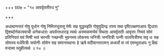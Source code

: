 +++
title = "१० आवर्वृततीरध नु"

+++

अधाथानन्तरं गोषु युधोन गोषु निमित्तभूतासु मेघैः सह युद्धतइति गोषुयुदिन्द्रः तस्य यथा वृष्टिलक्षणाआपः द्विधाराः द्विशब्दोनेकत्ववाची अनेकधाराः अपर्यन्तधाराइ त्यर्थः अस्माकमप्येवं स्थिताः आवर्वृततीः आवृत्ताः नियवं सोमं प्रतिनियतं यवं मिश्री भावं चरन्तीः गच्छन्तीः भुवनस्य लोकस्य जनित्रीः जनयित्रीः पत्नीः पालयित्रीश्च सवृ धः सह सोमस्य वर्धयित्रीः सयोनीः सोमेन सह समानस्थानाः हे ऋषे मदीयान्तरात्मन् अध्वर्यो वा त्वं एवम्भूताअपः नु क्षिप्रं वन्दस्व स्तुहीत्यर्थः ॥ १० ॥